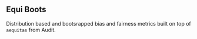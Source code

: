 ## Equi Boots

Distribution based and bootsrapped bias and fairness metrics built on top of `aequitas` from Audit. 